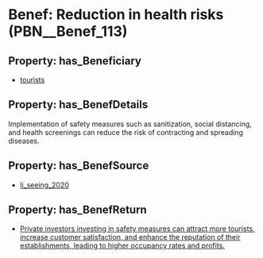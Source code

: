 # Benef: __Reduction in health risks__ (PBN__Benef_113)

## Property: has_Beneficiary

* [tourists](../Stakeholder/PBN__Stakeholder_72)

## Property: has_BenefDetails

Implementation of safety measures such as sanitization, social distancing, and health screenings can reduce the risk of contracting and spreading diseases.

## Property: has_BenefSource

* [li_seeing_2020](../Article/PBN__Article_25)

## Property: has_BenefReturn

* [Private investors investing in safety measures can attract more tourists, increase customer satisfaction, and enhance the reputation of their establishments, leading to higher occupancy rates and profits.](../BenefReturn/PBN__BenefReturn_112)

